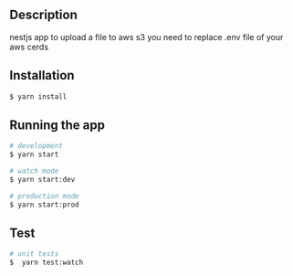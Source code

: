 ## Description

nestjs app to upload a file to aws s3
you need to replace .env file of your aws cerds 

## Installation

```bash
$ yarn install
```

## Running the app

```bash
# development
$ yarn start

# watch mode
$ yarn start:dev

# production mode
$ yarn start:prod
```

## Test

```bash
# unit tests
$  yarn test:watch
